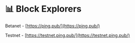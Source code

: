 # 📊 Block Explorers

Betanet - [https://ping.pub/](https://ping.pub/)

Testnet - [https://testnet.ping.pub/](https://testnet.ping.pub/)
